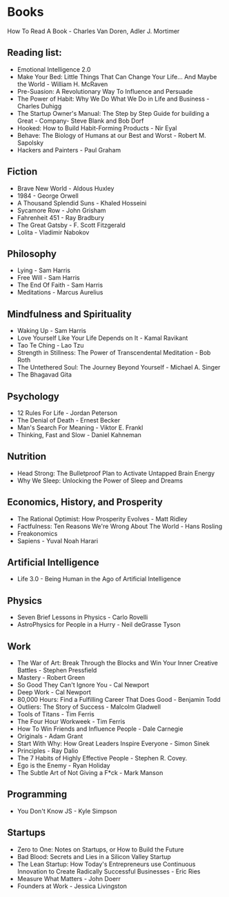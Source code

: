 # Books

How To Read A Book - Charles Van Doren, Adler J. Mortimer

## Reading list:

- Emotional Intelligence 2.0
- Make Your Bed: Little Things That Can Change Your Life... And Maybe the World - William H. McRaven
- Pre-Suasion: A Revolutionary Way To Influence and Persuade
- The Power of Habit: Why We Do What We Do in Life and Business - Charles Duhigg
- The Startup Owner's Manual: The Step by Step Guide for building a Great - Company- Steve Blank and Bob Dorf
- Hooked: How to Build Habit-Forming Products - Nir Eyal
- Behave: The Biology of Humans at our Best and Worst - Robert M. Sapolsky
- Hackers and Painters - Paul Graham

## Fiction

- Brave New World - Aldous Huxley
- 1984 - George Orwell
- A Thousand Splendid Suns - Khaled Hosseini
- Sycamore Row - John Grisham
- Fahrenheit 451 - Ray Bradbury
- The Great Gatsby - F. Scott Fitzgerald
- Lolita - Vladimir Nabokov

## Philosophy

- Lying - Sam Harris
- Free Will - Sam Harris
- The End Of Faith - Sam Harris
- Meditations - Marcus Aurelius

## Mindfulness and Spirituality

- Waking Up - Sam Harris
- Love Yourself Like Your Life Depends on It - Kamal Ravikant
- Tao Te Ching - Lao Tzu
- Strength in Stillness: The Power of Transcendental Meditation - Bob Roth
- The Untethered Soul: The Journey Beyond Yourself - Michael A. Singer
- The Bhagavad Gita

## Psychology

- 12 Rules For Life - Jordan Peterson
- The Denial of Death - Ernest Becker
- Man's Search For Meaning - Viktor E. Frankl
- Thinking, Fast and Slow - Daniel Kahneman

## Nutrition

- Head Strong: The Bulletproof Plan to Activate Untapped Brain Energy
- Why We Sleep: Unlocking the Power of Sleep and Dreams

## Economics, History, and Prosperity

- The Rational Optimist: How Prosperity Evolves - Matt Ridley
- Factfulness: Ten Reasons We're Wrong About The World - Hans Rosling
- Freakonomics
- Sapiens - Yuval Noah Harari

## Artificial Intelligence

- Life 3.0 - Being Human in the Ago of Artificial Intelligence

## Physics

- Seven Brief Lessons in Physics - Carlo Rovelli
- AstroPhysics for People in a Hurry - Neil deGrasse Tyson

## Work

- The War of Art: Break Through the Blocks and Win Your Inner Creative Battles - Stephen Pressfield
- Mastery - Robert Green
- So Good They Can't Ignore You - Cal Newport
- Deep Work - Cal Newport
- 80,000 Hours: Find a Fulfilling Career That Does Good - Benjamin Todd
- Outliers: The Story of Success - Malcolm Gladwell
- Tools of Titans - Tim Ferris
- The Four Hour Workweek - Tim Ferris
- How To Win Friends and Influence People - Dale Carnegie
- Originals - Adam Grant
- Start With Why: How Great Leaders Inspire Everyone - Simon Sinek
- Principles - Ray Dalio
- The 7 Habits of Highly Effective People - Stephen R. Covey.
- Ego is the Enemy - Ryan Holiday
- The Subtle Art of Not Giving a F\*ck - Mark Manson

## Programming

- You Don't Know JS - Kyle Simpson

## Startups

- Zero to One: Notes on Startups, or How to Build the Future
- Bad Blood: Secrets and Lies in a Silicon Valley Startup
- The Lean Startup: How Today's Entrepreneurs use Continuous Innovation to Create Radically Successful Businesses - Eric Ries
- Measure What Matters - John Doerr
- Founders at Work - Jessica Livingston
